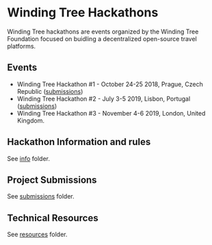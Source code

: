 # Winding Tree Hackathons

Winding Tree hackathons are events organized by the Winding Tree Foundation focused on buidling a decentralized open-source travel platforms.

## Events

- Winding Tree Hackathon #1 - October 24-25 2018, Prague, Czech Republic ([submissions](submissions/2018-prague))
- Winding Tree Hackathon #2 - July 3-5 2019, Lisbon, Portugal ([submissions](submissions/2019-lisbon))
- Winding Tree Hackathon #3 - November 4-6 2019, London, United Kingdom.

## Hackathon Information and rules

See [info](https://github.com/windingtree/wt-hackathon/tree/master/info) folder.

## Project Submissions

See [submissions](https://github.com/windingtree/wt-hackathon/tree/master/submissions) folder.

## Technical Resources

See [resources](https://github.com/windingtree/wt-hackathon/tree/master/resources) folder.
